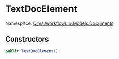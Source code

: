 # TextDocElement

Namespace: [Cims.WorkflowLib.Models.Documents](Cims.WorkflowLib.Models.Documents.md)

## Constructors

```C#
public TextDocElement();
```
